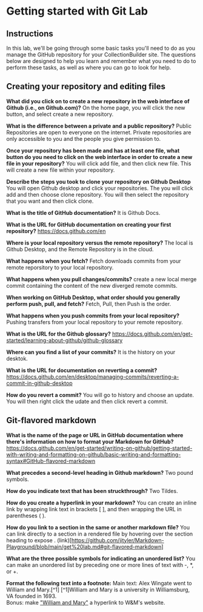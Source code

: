 # Getting started with Git Lab
## Instructions
In this lab, we'll be going through some basic tasks you'll need to do as you manage the GitHub repository for your CollectionBuilder site. The questions below are designed to help you learn and remember what you need to do to perform these tasks, as well as where you can go to look for help. 
## Creating your repository and editing files
**What did you click on to create a new repository in the web interface of Github (i.e., on Github.com)?**
On the home page, you will click the new button, and select create a new repository.  

**What is the difference between a private and a public repository?**
Public Repositories are open to everyone on the internet. Private repositories are only accessible to you and the people you give permission to.  

**Once your repository has been made and has at least one file, what button do you need to click on the web interface in order to create a new file in your repository?**
You will click add file, and then click new file. This will create a new file within your repository.  

**Describe the steps you took to clone your repository on Github Desktop**
You will open Github desktop and click your repositories. The you will click add and then choose clone repository. You will then select the repository that you want and then click clone.   

**What is the title of GitHub documentation?**
It is Github Docs.   

**What is the URL for GitHub documentation on creating your first repository?**
https://docs.github.com/en  

**Where is your local repository versus the remote repository?**
The local is Github Desktop, and the Remote Repository is in the cloud.  

**What happens when you fetch?** 
Fetch downloads commits from your remote reporsitory to your local repository.  

**What happens when you pull changes/commits?**
create a new local merge commit containing the content of the new diverged remote commits.  

**When working on GitHub Desktop, what order should you generally perform push, pull, and fetch?**
Fetch, Pull, then Push is the order. 

**What happens when you push commits from your local repository?**
Pushing transfers from your local repository to your remote repository. 

**What is the URL for the Github glossary?**
https://docs.github.com/en/get-started/learning-about-github/github-glossary  

**Where can you find a list of your commits?**
It is the history on your desktok.  

**What is the URL for documentation on reverting a commit?**
https://docs.github.com/en/desktop/managing-commits/reverting-a-commit-in-github-desktop  

**How do you revert a commit?**
You will go to history and choose an update. You will then right click the udate and then click revert a commit.  

## Git-flavored markdown
**What is the name of the page or URL in GitHub documentation where there's information on how to format your Markdown for GitHub?**
https://docs.github.com/en/get-started/writing-on-github/getting-started-with-writing-and-formatting-on-github/basic-writing-and-formatting-syntax#GitHub-flavored-markdown  

**What precedes a second-level heading in Github markdown?**
Two pound symbols.  

**How do you indicate text that has been struckthrough?**
Two Tildes.  

**How do you create a hyperlink in your markdown?**
You can create an inline link by wrapping link text in brackets [ ], and then wrapping the URL in parentheses ( ).  

**How do you link to a section in the same or another markdown file?**
You can link directly to a section in a rendered file by hovering over the section heading to expose . (link)[https://github.com/jityler/Markdown-Playground/blob/main/get%20lab.md#git-flavored-markdown]  

**What are the three possible symbols for indicating an unordered list?**
You can make an unordered list by preceding one or more lines of text with -, *, or +.  

**Format the following text into a footnote:**
Main text: Alex Wingate went to William and Mary.[^1]
[^1]William and Mary is a university in Williamsburg, VA founded in 1693.  
Bonus: make ["William and Mary"](https://www.wm.edu/) a hyperlink to W&M's website.
